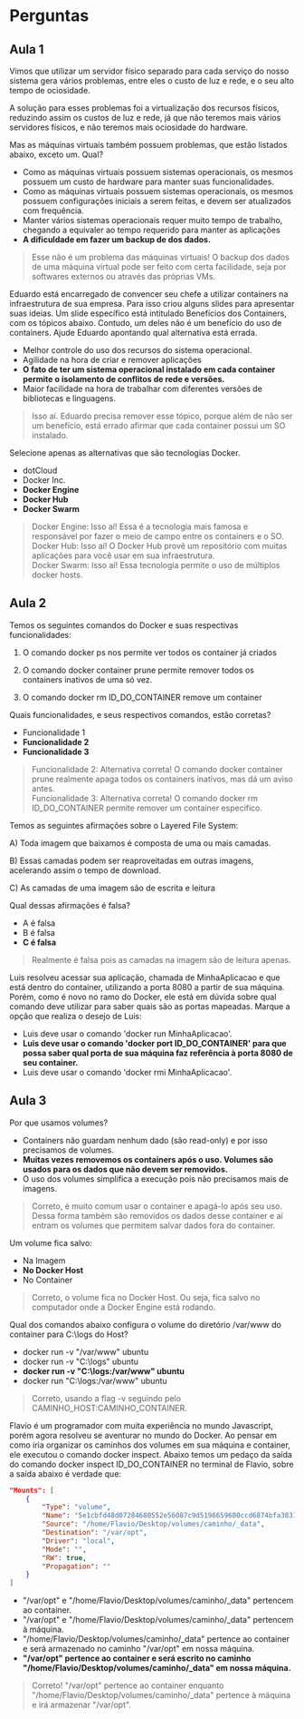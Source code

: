 # Perguntas

## Aula 1

Vimos que utilizar um servidor físico separado para cada serviço do nosso sistema gera vários problemas, entre eles o custo de luz e rede, e o seu alto tempo de ociosidade.

A solução para esses problemas foi a virtualização dos recursos físicos, reduzindo assim os custos de luz e rede, já que não teremos mais vários servidores físicos, e não teremos mais ociosidade do hardware.

Mas as máquinas virtuais também possuem problemas, que estão listados abaixo, exceto um. Qual?

- Como as máquinas virtuais possuem sistemas operacionais, os mesmos possuem um custo de hardware para manter suas funcionalidades.
- Como as máquinas virtuais possuem sistemas operacionais, os mesmos possuem configurações iniciais a serem feitas, e devem ser atualizados com frequência.
- Manter vários sistemas operacionais requer muito tempo de trabalho, chegando a equivaler ao tempo requerido para manter as aplicações
- __A dificuldade em fazer um backup de dos dados.__

>Esse não é um problema das máquinas virtuais! O backup dos dados de uma máquina virtual pode ser feito com certa facilidade, seja por softwares externos ou através das próprias VMs.

Eduardo está encarregado de convencer seu chefe a utilizar containers na infraestrutura de sua empresa. Para isso criou alguns slides para apresentar suas ideias. Um slide específico está intitulado Benefícios dos Containers, com os tópicos abaixo. Contudo, um deles não é um benefício do uso de containers. Ajude Eduardo apontando qual alternativa está errada.

- Melhor controle do uso dos recursos do sistema operacional.
- Agilidade na hora de criar e remover aplicações
- __O fato de ter um sistema operacional instalado em cada container permite o isolamento de conflitos de rede e versões.__
- Maior facilidade na hora de trabalhar com diferentes versões de bibliotecas e linguagens.

> Isso aí. Eduardo precisa remover esse tópico, porque além de não ser um benefício, está errado afirmar que cada container possui um SO instalado.

Selecione apenas as alternativas que são tecnologias Docker.

- dotCloud
- Docker Inc.
- __Docker Engine__
- __Docker Hub__
- __Docker Swarm__

> Docker Engine: Isso aí! Essa é a tecnologia mais famosa e responsável por fazer o meio de campo entre os containers e o SO.  
> Docker Hub: Isso aí! O Docker Hub provê um repositório com muitas aplicações para você usar em sua infraestrutura.  
> Docker Swarm: Isso aí! Essa tecnologia permite o uso de múltiplos docker hosts.

## Aula 2

Temos os seguintes comandos do Docker e suas respectivas funcionalidades:

1) O comando docker ps nos permite ver todos os container já criados

2) O comando docker container prune permite remover todos os containers inativos de uma só vez.

3) O comando docker rm ID_DO_CONTAINER remove um container

Quais funcionalidades, e seus respectivos comandos, estão corretas?

- Funcionalidade 1
- __Funcionalidade 2__
- __Funcionalidade 3__

> Funcionalidade 2: Alternativa correta! O comando docker container prune realmente apaga todos os containers inativos, mas dá um aviso antes.  
> Funcionalidade 3: Alternativa correta! O comando docker rm ID_DO_CONTAINER permite remover um container especifico.

Temos as seguintes afirmações sobre o Layered File System:

A) Toda imagem que baixamos é composta de uma ou mais camadas.

B) Essas camadas podem ser reaproveitadas em outras imagens, acelerando assim o tempo de download.

C) As camadas de uma imagem são de escrita e leitura

Qual dessas afirmações é falsa?

- A é falsa
- B é falsa
- __C é falsa__

> Realmente é falsa pois as camadas na imagem são de leitura apenas.

Luis resolveu acessar sua aplicação, chamada de MinhaAplicacao e que está dentro do container, utilizando a porta 8080 a partir de sua máquina. Porém, como é novo no ramo do Docker, ele está em dúvida sobre qual comando deve utilizar para saber quais são as portas mapeadas. Marque a opção que realiza o desejo de Luis:

- Luis deve usar o comando 'docker run MinhaAplicacao'.
- __Luis deve usar o comando 'docker port ID_DO_CONTAINER'  para que possa saber qual porta de sua máquina faz referência à porta 8080 de seu container.__
- Luis deve usar o comando 'docker rmi MinhaAplicacao'.

## Aula 3

Por que usamos volumes?

- Containers não guardam nenhum dado (são read-only) e por isso precisamos de volumes.
- __Muitas vezes removemos os containers após o uso. Volumes são usados para os dados que não devem ser removidos.__
- O uso dos volumes simplifica a execução pois não precisamos mais de imagens.

> Correto, é muito comum usar o container e apagá-lo após seu uso. Dessa forma também são removidos os dados desse container e aí entram os volumes que permitem salvar dados fora do container.

Um volume fica salvo:

- Na Imagem
- __No Docker Host__
- No Container

> Correto, o volume fica no Docker Host. Ou seja, fica salvo no computador onde a Docker Engine está rodando.

Qual dos comandos abaixo configura o volume do diretório /var/www do container para C:\logs do Host?

- docker run -v "/var/www" ubuntu
- docker run -v "C:\logs" ubuntu
- __docker run -v "C:\logs:/var/www" ubuntu__
- docker run "C:\logs:/var/www" ubuntu

> Correto, usando a flag -v seguindo pelo CAMINHO_HOST:CAMINHO_CONTAINER.

Flavio é um programador com muita experiência no mundo Javascript, porém agora resolveu se aventurar no mundo do Docker. Ao pensar em como iria organizar os caminhos dos volumes em sua máquina e container, ele executou o comando docker inspect. Abaixo temos um pedaço da saída do comando docker inspect ID_DO_CONTAINER no terminal de Flavio, sobre a saída abaixo é verdade que:

```json
"Mounts": [
    {
        "Type": "volume",
        "Name": "5e1cbfd48d07284680552e56087c9d5196659600ccd6874bfa3831b51ddd0576",
        "Source": "/home/Flavio/Desktop/volumes/caminho/_data",
        "Destination": "/var/opt",
        "Driver": "local",
        "Mode": "",
        "RW": true,
        "Propagation": ""
    }
]
```

- "/var/opt" e "/home/Flavio/Desktop/volumes/caminho/_data" pertencem ao container.
- "/var/opt" e "/home/Flavio/Desktop/volumes/caminho/_data" pertencem à máquina.
- "/home/Flavio/Desktop/volumes/caminho/_data"  pertence ao container e será armazenado no caminho "/var/opt" em nossa máquina.
- __"/var/opt" pertence ao container e será escrito no caminho "/home/Flavio/Desktop/volumes/caminho/\_data" em nossa máquina.__

> Correto! "/var/opt" pertence ao container enquanto "/home/Flavio/Desktop/volumes/caminho/_data" pertence à máquina e irá armazenar "/var/opt".
